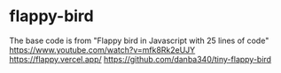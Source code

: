 # flappy-bird

The base code is from "Flappy bird in Javascript with 25 lines of code"
https://www.youtube.com/watch?v=mfk8Rk2eUJY
https://flappy.vercel.app/
https://github.com/danba340/tiny-flappy-bird
